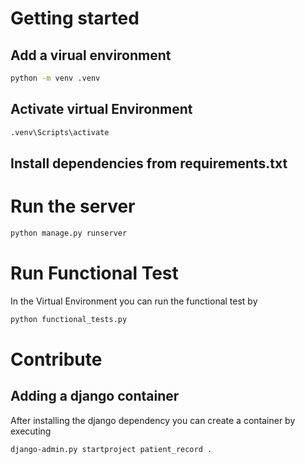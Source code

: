 # Getting started 
## Add a virual environment 
```bash 
python -m venv .venv
```
## Activate virtual Environment 
```bash 
.venv\Scripts\activate
``` 
## Install dependencies from requirements.txt

#  Run the server
```bash 
python manage.py runserver
```


# Run Functional Test
In the Virtual Environment you can run the functional test by 
```bash 
python functional_tests.py
``` 

# Contribute 

## Adding a django container
After installing the django dependency you can create a container by executing 
```bash 
django-admin.py startproject patient_record .
```
